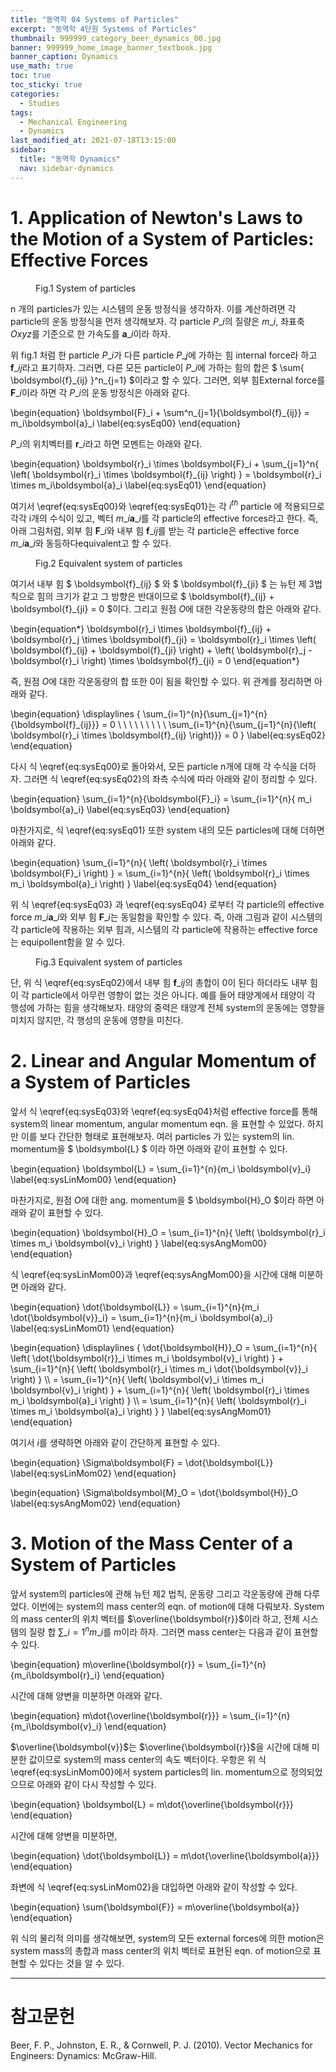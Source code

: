 ```yaml
---
title: "동역학 04 Systems of Particles"
excerpt: "동역학 4단원 Systems of Particles"
thumbnail: 999999_category_beer_dynamics_00.jpg
banner: 999999_home_image_banner_textbook.jpg
banner_caption: Dynamics
use_math: true
toc: true
toc_sticky: true
categories:
  - Studies
tags:
  - Mechanical Engineering
  - Dynamics
last_modified_at: 2021-07-18T13:15:00
sidebar:
  title: "동역학 Dynamics"
  nav: sidebar-dynamics
---
```


# 1. Application of Newton's Laws to the Motion of a System of Particles: Effective Forces

<figure class="align-center" style="width: 450px">
  <a href="/assets/images/210718_Dynamics_04_00.jpg">
  <img src="{{ site.url }}{{ site.baseurl }}/assets/images/210718_Dynamics_04_00.jpg" alt="">
  </a>
  <figcaption>
  Fig.1 System of particles
  </figcaption>
</figure>

n 개의 particles가 있는 시스템의 운동 방정식을 생각하자. 이를 계산하려면 각 particle의 운동 방정식을 먼저 생각해보자. 각 particle $P\_i$의 질량은 $m\_i$, 좌표축 $Oxyz$를 기준으로 한 가속도를 $\boldsymbol{a}\_i$이라 하자.

위 fig.1 처럼 한 particle $P\_i$가 다른 particle $P\_j$에 가하는 힘 internal force라 하고 $\boldsymbol{f}\_{ij}$라고 표기하자. 그러면, 다른 모든 particle이 $P\_i$에 가하는 힘의 합은 $ \sum{ \boldsymbol{f}\_{ij} }^n\_{j=1} $이라고 할 수 있다. 그러면, 외부 힘External force를 $\boldsymbol{F}\_i$이라 하면 각 $P\_i$의 운동 방정식은 아래와 같다.

\begin{equation}
  \boldsymbol{F}\_i + \sum^n\_{j=1}{\boldsymbol{f}\_{ij}} = m\_i\boldsymbol{a}\_i
  \label{eq:sysEq00}
\end{equation}

$P\_i$의 위치벡터를 $\boldsymbol{r}\_i$라고 하면 모멘트는 아래와 같다.

\begin{equation}
  \boldsymbol{r}\_i \times \boldsymbol{F}\_i + \sum\_{j=1}^n{ \left( \boldsymbol{r}\_i \times \boldsymbol{f}\_{ij} \right) } = \boldsymbol{r}\_i \times m\_i\boldsymbol{a}\_i
  \label{eq:sysEq01}
\end{equation}

여기서 \eqref{eq:sysEq00}와 \eqref{eq:sysEq01}는 각 $i^{th}$ particle 에 적용되므로 각각 i개의 수식이 있고, 벡터 $m\_i \boldsymbol{a}\_i$를 각 particle의 effective forces라고 한다. 즉, 아래 그림처럼, 외부 힘 $\boldsymbol{F}\_i$와 내부 힘 $\boldsymbol{f}\_{ij}$를 받는 각 particle은 effective force $m\_i\boldsymbol{a}\_i$와 동등하다equivalent고 할 수 있다.

<figure class="align-center" style="width: 450px">
  <a href="/assets/images/210718_Dynamics_04_01.jpg">
  <img src="{{ site.url }}{{ site.baseurl }}/assets/images/210718_Dynamics_04_01.jpg" alt="">
  </a>
  <figcaption>
  Fig.2 Equivalent system of particles
  </figcaption>
</figure>

여기서 내부 힘 $ \boldsymbol{f}\_{ij} $ 와 $ \boldsymbol{f}\_{ji} $ 는 뉴턴 제 3법칙으로 힘의 크기가 같고 그 방향은 반대이므로 $ \boldsymbol{f}\_{ij} + \boldsymbol{f}\_{ji} = 0 $이다. 그리고 원점 $O$에 대한 각운동량의 합은 아래와 같다.

\begin{equation\*}
  \boldsymbol{r}\_i \times \boldsymbol{f}\_{ij} + \boldsymbol{r}\_j \times \boldsymbol{f}\_{ji}
  = \boldsymbol{r}\_i \times \left( \boldsymbol{f}\_{ij} + \boldsymbol{f}\_{ji} \right) + \left( \boldsymbol{r}\_j - \boldsymbol{r}\_i \right) \times \boldsymbol{f}\_{ji} = 0
\end{equation\*}

즉, 원점 $O$에 대한 각운동량의 합 또한 0이 됨을 확인할 수 있다. 위 관계를 정리하면 아래와 같다.

\begin{equation}
  \displaylines
  {
    \sum\_{i=1}^{n}{\sum\_{j=1}^{n}{\boldsymbol{f}\_{ij}}} = 0
    \\ \\ \\ \\ \\ \\ \\ \\ \\ \sum\_{i=1}^{n}{\sum\_{j=1}^{n}{\left( \boldsymbol{r}\_i \times \boldsymbol{f}\_{ij} \right)}} = 0
  }
  \label{eq:sysEq02}
\end{equation}

다시 식 \eqref{eq:sysEq00}로 돌아와서, 모든 particle n개에 대해 각 수식을 더하자. 그러면 식 \eqref{eq:sysEq02}의 좌측 수식에 따라 아래와 같이 정리할 수 있다.

\begin{equation}
  \sum\_{i=1}^{n}{\boldsymbol{F}\_i} = \sum\_{i=1}^{n}{ m\_i \boldsymbol{a}\_i}
  \label{eq:sysEq03}
\end{equation}

마찬가지로, 식 \eqref{eq:sysEq01} 또한 system 내의 모든 particles에 대해 더하면 아래와 같다.

\begin{equation}
  \sum\_{i=1}^{n}{ \left( \boldsymbol{r}\_i \times \boldsymbol{F}\_i \right) }
  = \sum\_{i=1}^{n}{ \left( \boldsymbol{r}\_i \times m\_i \boldsymbol{a}\_i \right) }
  \label{eq:sysEq04}
\end{equation}

위 식 \eqref{eq:sysEq03} 과 \eqref{eq:sysEq04} 로부터 각 particle의 effective force $m\_i \boldsymbol{a}\_i$와 외부 힘 $\boldsymbol{F}\_i$는 동일함을 확인할 수 있다. 즉, 아래 그림과 같이 시스템의 각 particle에 작용하는 외부 힘과, 시스템의 각 particle에 작용하는 effective force는 equipollent함을 알 수 있다.

<figure class="align-center" style="width: 450px">
  <a href="/assets/images/210718_Dynamics_04_02.jpg">
  <img src="{{ site.url }}{{ site.baseurl }}/assets/images/210718_Dynamics_04_02.jpg" alt="">
  </a>
  <figcaption>
  Fig.3 Equivalent system of particles
  </figcaption>
</figure>

단, 위 식 \eqref{eq:sysEq02}에서 내부 힘 $\boldsymbol{f}\_{ij}$의 총합이 0이 된다 하더라도 내부 힘이 각 particle에서 아무런 영향이 없는 것은 아니다. 예를 들어 태양계에서 태양이 각 행성에 가하는 힘을 생각해보자. 태양의 중력은 태양계 전체 system의 운동에는 영향을 미치지 않지만, 각 행성의 운동에 영향을 미친다.

# 2. Linear and Angular Momentum of a System of Particles

앞서 식 \eqref{eq:sysEq03}와 \eqref{eq:sysEq04}처럼 effective force를 통해 system의 linear momentum, angular momentum eqn. 을 표현할 수 있었다. 하지만 이를 보다 간단한 형태로 표현해보자. 여러 particles 가 있는 system의 lin. momentum을 $ \boldsymbol{L} $ 이라 하면 아래와 같이 표현할 수 있다.

\begin{equation}
  \boldsymbol{L} = \sum\_{i=1}^{n}{m\_i \boldsymbol{v}\_i}
  \label{eq:sysLinMom00}
\end{equation}

마찬가지로, 원점 $O$에 대한 ang. momentum을 $ \boldsymbol{H}\_O $이라 하면 아래와 같이 표현할 수 있다.

\begin{equation}
  \boldsymbol{H}\_O = \sum\_{i=1}^{n}{ \left( \boldsymbol{r}\_i \times m\_i \boldsymbol{v}\_i \right) }
  \label{eq:sysAngMom00}
\end{equation}

식 \eqref{eq:sysLinMom00}과 \eqref{eq:sysAngMom00}을 시간에 대해 미분하면 아래와 같다.

\begin{equation}
  \dot{\boldsymbol{L}} = \sum\_{i=1}^{n}{m\_i \dot{\boldsymbol{v}}\_i}
  = \sum\_{i=1}^{n}{m\_i \boldsymbol{a}\_i}
  \label{eq:sysLinMom01}
\end{equation}

\begin{equation}
  \displaylines
  {
    \dot{\boldsymbol{H}}\_O =
    \sum\_{i=1}^{n}{ \left( \dot{\boldsymbol{r}}\_i \times m\_i \boldsymbol{v}\_i \right) } +
    \sum\_{i=1}^{n}{ \left( \boldsymbol{r}\_i \times m\_i \dot{\boldsymbol{v}}\_i \right) }
    \\\ = \sum\_{i=1}^{n}{ \left( \boldsymbol{v}\_i \times m\_i \boldsymbol{v}\_i \right) } +
    \sum\_{i=1}^{n}{ \left( \boldsymbol{r}\_i \times m\_i \boldsymbol{a}\_i \right) }
    \\\ = \sum\_{i=1}^{n}{ \left( \boldsymbol{r}\_i \times m\_i \boldsymbol{a}\_i \right) }
  }
  \label{eq:sysAngMom01}
\end{equation}

여기서 $i$를 생략하면 아래와 같이 간단하게 표현할 수 있다.

\begin{equation}
  \Sigma\boldsymbol{F} = \dot{\boldsymbol{L}}
  \label{eq:sysLinMom02}
\end{equation}

\begin{equation}
  \Sigma\boldsymbol{M}\_O = \dot{\boldsymbol{H}}\_O
  \label{eq:sysAngMom02}
\end{equation}


# 3. Motion of the Mass Center of a System of Particles

앞서 system의 particles에 관해 뉴턴 제2 법칙, 운동량 그리고 각운동량에 관해 다루었다. 이번에는 system의 mass center의 eqn. of motion에 대해 다뤄보자. System의 mass center의 위치 벡터를 $\overline{\boldsymbol{r}}$이라 하고, 전체 시스템의 질량 합 $\sum\_{i=1}^{n}{m\_i}$를 $m$이라 하자. 그러면 mass center는 다음과 같이 표현할 수 있다.

\begin{equation}
  m\overline{\boldsymbol{r}} = \sum\_{i=1}^{n}{m\_i\boldsymbol{r}\_i}
\end{equation}

시간에 대해 양변을 미분하면 아래와 같다.

\begin{equation}
  m\dot{\overline{\boldsymbol{r}}} = \sum\_{i=1}^{n}{m\_i\boldsymbol{v}\_i}
\end{equation}

$\overline{\boldsymbol{v}}$는 $\overline{\boldsymbol{r}}$을 시간에 대해 미분한 값이므로 system의 mass center의 속도 벡터이다. 우항은 위 식 \eqref{eq:sysLinMom00}에서 system particles의 lin. momentum으로 정의되었으므로 아래와 같이 다시 작성할 수 있다.

\begin{equation}
  \boldsymbol{L} = m\dot{\overline{\boldsymbol{r}}}
\end{equation}

시간에 대해 양변을 미분하면,

\begin{equation}
  \dot{\boldsymbol{L}} = m\dot{\overline{\boldsymbol{a}}}
\end{equation}

좌변에 식 \eqref{eq:sysLinMom02}을 대입하면 아래와 같이 작성할 수 있다.

\begin{equation}
  \sum{\boldsymbol{F}} = m\overline{\boldsymbol{a}}
\end{equation}

위 식의 물리적 의미를 생각해보면, system의 모든 external forces에 의한 motion은 system mass의 총합과 mass center의 위치 벡터로 표현된 eqn. of motion으로 표현할 수 있다는 것을 알 수 있다.


- - -
# 참고문헌

Beer, F. P., Johnston, E. R., & Cornwell, P. J. (2010). Vector Mechanics for Engineers: Dynamics: McGraw-Hill.
